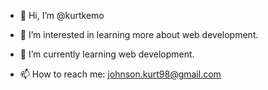 - 👋 Hi, I’m @kurtkemo

- 👀 I’m interested in learning more about web development.

- 🌱 I’m currently learning web development.

- 📫 How to reach me: johnson.kurt98@gmail.com


